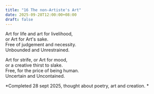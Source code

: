 ```yaml
---
title: "16 The non-Artiste's Art"
date: 2025-09-28T12:00:00+08:00
draft: false
---
```


Art for life and art for livelihood,  
or Art for Art's sake.  
Free of judgement and necessity.  
Unbounded and Unrestrained.  

Art for strife, or Art for mood,  
or a creative thirst to slake.  
Free, for the price of being human.  
Uncertain and Uncontained.  


*Completed 28 sept 2025, thought about poetry, art and creation. *
